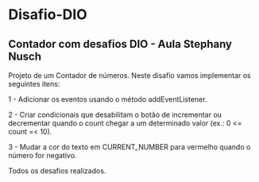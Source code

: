 # Disafio-DIO

## Contador com desafios DIO - Aula Stephany Nusch

Projeto de um Contador de números. Neste disafio vamos implementar os seguintes itens:

1 - Adicionar os eventos usando o método addEventListener.

2 - Criar condicionais que desabilitam o botão de incrementar ou decrementar quando o count chegar a um determinado valor (ex.: 0 <= count =< 10).

3 - Mudar a cor do texto em CURRENT_NUMBER para vermelho quando o número for negativo.

Todos os desafios realizados.
